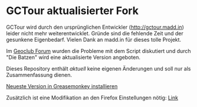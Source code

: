 # GCTour aktualisierter Fork

GCTour wird durch den ursprünglichen Entwickler (http://gctour.madd.in) leider nicht mehr weiterentwicklet. Gründe sind die fehlende Zeit und der gesunkene Eigenbedarf. Vielen Dank an madd.in für dieses tolle Projekt.

Im [Geoclub Forum](https://geoclub.de/forum/viewtopic.php?f=117&t=52080) wurden die Probleme mit dem Script diskutiert
und durch "Die Batzen" wird eine aktualisierte Version angeboten.

Dieses Repository enthält *aktuell* keine eigenen Änderungen und soll nur als Zusammenfassung dienen.

[Neueste Version in Greasemonkey installieren](https://github.com/ThomDietrich/gctour/raw/master/FINAL/gctour.user.js)

Zusätzlich ist eine Modifikation an den Firefox Einstellungen nötig: [Link](https://geoclub.de/forum/viewtopic.php?f=117&t=52080&start=550#p1234008)
